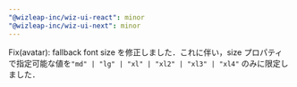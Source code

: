 ```yaml
---
"@wizleap-inc/wiz-ui-react": minor
"@wizleap-inc/wiz-ui-next": minor
---
```


Fix(avatar): fallback font size を修正しました．これに伴い，size プロパティで指定可能な値を`"md" | "lg" | "xl" | "xl2" | "xl3" | "xl4"` のみに限定しました．
